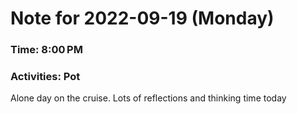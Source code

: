 # Note for 2022-09-19 (Monday)
### Time: 8:00 PM
### Activities: Pot

Alone day on the cruise. Lots of reflections and thinking time today
